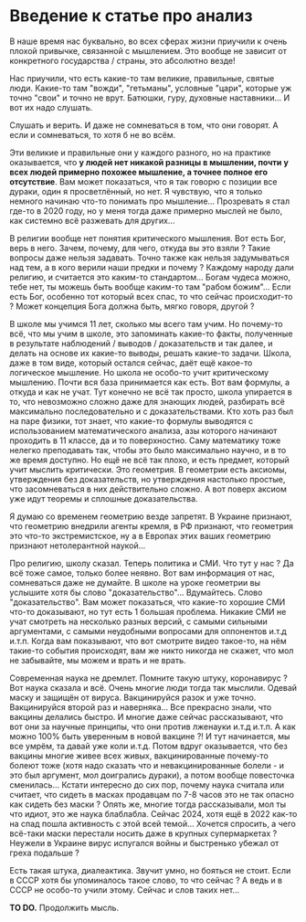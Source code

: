 # Введение к статье про анализ

В наше время нас буквально, во всех сферах жизни
приучили к очень плохой привычке, связанной с мышлением.
Это вообще не зависит от конкретного государства / страны, это абсолютно везде!

Нас приучили, что есть какие-то там великие, правильные, святые люди.
Какие-то там "вожди", "гетьманы",
условные "цари", которые уж точно "свои" и точно не врут.
Батюшки, гуру, духовные наставники... И вот их надо слушать.

Слушать и верить. И даже не сомневаться в том, что они говорят.
А если и сомневаться, то хотя б не во всём.

Эти великие и правильные они у каждого разного, но на практике
оказывается, что __у людей нет никакой разницы в мышлении, почти у всех людей примерно
похожее мышление, а точнее полное его отсутствие__. Вам может показаться, что я так говорю
с позиции все дураки, один я просветлённый, но нет. Я чувствую, что я только немного
начинаю что-то понимать про мышление... Прозревать я стал где-то в 2020 году, но у меня
тогда даже примерно мыслей не было, как системно всё разжевать для других...

В религии вообще нет понятия критического мышления. Вот есть Бог, верь в него. Зачем,
почему, для чего, откуда вы это взяли ? Такие вопросы даже нельзя задавать. Точно также
как нельзя задумываться над тем, а в кого верили наши предки и почему ? Каждому народу дали
религию, и считается это каким-то стандартом... Богам чудеса можно, тебе нет, ты можешь
быть вообще каким-то там "рабом божим"... Если есть Бог, особенно тот который всех спас,
то что сейчас происходит-то ? Может концепция Бога должна быть, мягко говоря, другой ?

В школе мы учимся 11 лет, сколько мы всего там учим. Но почему-то всё, что мы учим в школе,
это запоминать какие-то факты, полученные в результате наблюдений / выводов / доказательств
и так далее, и делать на основе их какие-то выводы, решать какие-то задачи. Школа, даже
в том виде, который остался сейчас, даёт ещё какое-то логическое мышление. Но школа не
особо-то учит критическому мышлению. Почти вся база принимается как есть. Вот вам формулы,
а откуда и как не учат. Тут конечно не всё так просто, школа упирается в то, что невозможно
сложно даже для знающих людей, разбирать всё максимально последовательно и с доказательствами.
Кто хоть раз был на паре физики, тот знает, что какие-то формулы выводятся с использованием
математического анализа, азы которого начинают проходить в 11 классе, да и то поверхностно.
Саму математику тоже нелегко преподавать так, чтобы это было максимально научно, и в то же
время доступно. Но ещё не всё так плохо, и есть предмет, который учит мыслить критически.
Это геометрия. В геометрии есть аксиомы, утверждения без доказательств, но утверждения
настолько простые, что засомневаться в них действительно сложно. А вот поверх аксиом уже
идут теоремы и сплошные доказательства.

Я думаю со временем геометрию везде запретят. В Украине признают, что геометрию внедрили
агенты кремля, в РФ признают, что геометрия это что-то экстремистское, ну а в Европах этих
ваших геометрию признают нетолерантной наукой...

Про религию, школу сказал. Теперь политика и СМИ. Что тут у нас ? Да всё тоже самое, только
более неявно. Вот вам информация от нас, сомневаться даже не думайте. В школе на уроке
геометрии вы услышите хотя бы слово "доказательство"... Вдумайтесь. Слово "доказательство".
Вам может показаться, что какие-то хорошие СМИ что-то доказывают, но тут есть 1 большая проблема.
Никакие СМИ не учат смотреть на несколько разных версий, с самыми сильными аргументами,
с самыми неудобными вопросами для оппонентов и.т.д и.т.п. Когда вам показывают, что вот
смотрите видео такое-то, на нём такие-то события происходят, вам же никто никогда не скажет,
что мол не забывайте, мы можем и врать и не врать.

Современная наука не дремлет. Помните такую штуку, коронавирус ? Вот наука сказала и всё.
Очень многие люди тогда так мыслили. Одевай маску и защищён от вируса. Вакцинируйся разок
и уже точно. Вакцинируйся второй раз и наверняка... Все прекрасно знали, что вакцины
делались быстро. И многие даже сейчас рассказывают, что вот они за научные принципы,
что они против лженауки и.т.д и.т.п. А как можно 100% быть уверенным в новой вакцине ?!
И тут начинается, мы все умрём, та давай уже коли и.т.д. Потом вдруг оказывается, что без
вакцины многие живее всех живых, вакцинированные почему-то болеют тоже (хотя надо сказать
что и невакцинированные болели - и это был аргумент, мол доигрались дураки), а потом вообще
повесточка сменилась... Кстати интересно до сих пор, почему наука считала или считает,
что сидеть в масках продавцам по 7-8 часов это не так опасно как сидеть без маски ?
Опять же, многие тогда рассказывали, мол ты что идиот, это же наука блаблабла. Сейчас 2024,
хотя ещё в 2022 как-то на спад пошла активность с этой всей темой... Хочется спросить,
а чего всё-таки маски перестали носить даже в крупных супермаркетах ? Неужели в Украине
вирус испугался войны и быстренько убежал от греха подальше ?

Есть такая штука, диалеактика. Звучит умно, но бояться не стоит.
Если в СССР хотя бы упоминалось такое слово, то что сейчас ? А ведь и в СССР
не особо-то учили этому. Сейчас и слов таких нет...

__TO DO.__ Продолжить мысль.
